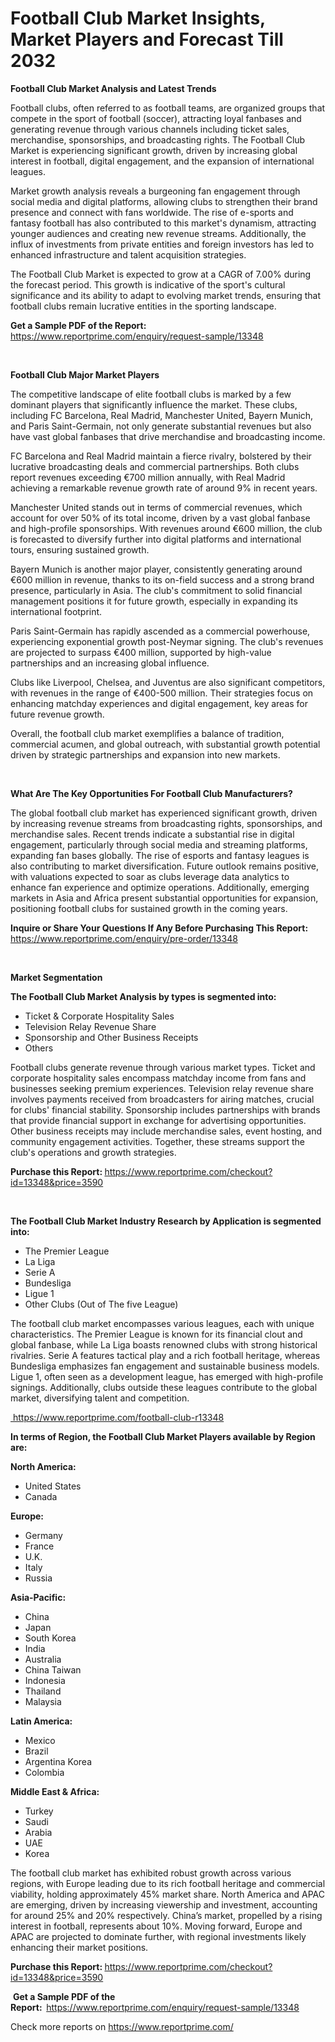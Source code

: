 <p><h1>Football Club Market Insights, Market Players and Forecast Till 2032</h1></p><p><strong>Football Club Market Analysis and Latest Trends</strong></p>
<p><p>Football clubs, often referred to as football teams, are organized groups that compete in the sport of football (soccer), attracting loyal fanbases and generating revenue through various channels including ticket sales, merchandise, sponsorships, and broadcasting rights. The Football Club Market is experiencing significant growth, driven by increasing global interest in football, digital engagement, and the expansion of international leagues.</p><p>Market growth analysis reveals a burgeoning fan engagement through social media and digital platforms, allowing clubs to strengthen their brand presence and connect with fans worldwide. The rise of e-sports and fantasy football has also contributed to this market's dynamism, attracting younger audiences and creating new revenue streams. Additionally, the influx of investments from private entities and foreign investors has led to enhanced infrastructure and talent acquisition strategies.</p><p>The Football Club Market is expected to grow at a CAGR of 7.00% during the forecast period. This growth is indicative of the sport's cultural significance and its ability to adapt to evolving market trends, ensuring that football clubs remain lucrative entities in the sporting landscape.</p></p>
<p><strong>Get a Sample PDF of the Report:&nbsp;</strong> <a href="https://www.reportprime.com/enquiry/request-sample/13348?utm_campaign=2954&utm_medium=2&utm_source=Github&utm_content=ia&utm_term=20032025&utm_id=football-club">https://www.reportprime.com/enquiry/request-sample/13348</a></p>
<p>&nbsp;</p>
<p><strong>Football Club Major Market Players</strong></p>
<p><p>The competitive landscape of elite football clubs is marked by a few dominant players that significantly influence the market. These clubs, including FC Barcelona, Real Madrid, Manchester United, Bayern Munich, and Paris Saint-Germain, not only generate substantial revenues but also have vast global fanbases that drive merchandise and broadcasting income.</p><p>FC Barcelona and Real Madrid maintain a fierce rivalry, bolstered by their lucrative broadcasting deals and commercial partnerships. Both clubs report revenues exceeding €700 million annually, with Real Madrid achieving a remarkable revenue growth rate of around 9% in recent years.</p><p>Manchester United stands out in terms of commercial revenues, which account for over 50% of its total income, driven by a vast global fanbase and high-profile sponsorships. With revenues around €600 million, the club is forecasted to diversify further into digital platforms and international tours, ensuring sustained growth.</p><p>Bayern Munich is another major player, consistently generating around €600 million in revenue, thanks to its on-field success and a strong brand presence, particularly in Asia. The club's commitment to solid financial management positions it for future growth, especially in expanding its international footprint.</p><p>Paris Saint-Germain has rapidly ascended as a commercial powerhouse, experiencing exponential growth post-Neymar signing. The club's revenues are projected to surpass €400 million, supported by high-value partnerships and an increasing global influence.</p><p>Clubs like Liverpool, Chelsea, and Juventus are also significant competitors, with revenues in the range of €400-500 million. Their strategies focus on enhancing matchday experiences and digital engagement, key areas for future revenue growth.</p><p>Overall, the football club market exemplifies a balance of tradition, commercial acumen, and global outreach, with substantial growth potential driven by strategic partnerships and expansion into new markets.</p></p>
<p>&nbsp;</p>
<p><strong>What Are The Key Opportunities For Football Club Manufacturers?</strong></p>
<p><p>The global football club market has experienced significant growth, driven by increasing revenue streams from broadcasting rights, sponsorships, and merchandise sales. Recent trends indicate a substantial rise in digital engagement, particularly through social media and streaming platforms, expanding fan bases globally. The rise of esports and fantasy leagues is also contributing to market diversification. Future outlook remains positive, with valuations expected to soar as clubs leverage data analytics to enhance fan experience and optimize operations. Additionally, emerging markets in Asia and Africa present substantial opportunities for expansion, positioning football clubs for sustained growth in the coming years.</p></p>
<p><strong>Inquire or Share Your Questions If Any Before Purchasing This Report:</strong> <a href="https://www.reportprime.com/enquiry/pre-order/13348?utm_campaign=2954&utm_medium=2&utm_source=Github&utm_content=ia&utm_term=20032025&utm_id=football-club">https://www.reportprime.com/enquiry/pre-order/13348</a></p>
<p>&nbsp;</p>
<p><strong>Market Segmentation</strong></p>
<p><strong>The Football Club Market Analysis by types is segmented into:</strong></p>
<p><ul><li>Ticket & Corporate Hospitality Sales</li><li>Television Relay Revenue Share</li><li>Sponsorship and Other Business Receipts</li><li>Others</li></ul></p>
<p><p>Football clubs generate revenue through various market types. Ticket and corporate hospitality sales encompass matchday income from fans and businesses seeking premium experiences. Television relay revenue share involves payments received from broadcasters for airing matches, crucial for clubs' financial stability. Sponsorship includes partnerships with brands that provide financial support in exchange for advertising opportunities. Other business receipts may include merchandise sales, event hosting, and community engagement activities. Together, these streams support the club's operations and growth strategies.</p></p>
<p><strong>Purchase this Report:&nbsp;</strong><a href="https://www.reportprime.com/checkout?id=13348&price=3590&utm_campaign=2954&utm_medium=2&utm_source=Github&utm_content=ia&utm_term=20032025&utm_id=football-club">https://www.reportprime.com/checkout?id=13348&price=3590</a></p>
<p>&nbsp;</p>
<p><strong>The Football Club Market Industry Research by Application is segmented into:</strong></p>
<p><ul><li>The Premier League</li><li>La Liga</li><li>Serie A</li><li>Bundesliga</li><li>Ligue 1</li><li>Other Clubs (Out of The five League)</li></ul></p>
<p><p>The football club market encompasses various leagues, each with unique characteristics. The Premier League is known for its financial clout and global fanbase, while La Liga boasts renowned clubs with strong historical rivalries. Serie A features tactical play and a rich football heritage, whereas Bundesliga emphasizes fan engagement and sustainable business models. Ligue 1, often seen as a development league, has emerged with high-profile signings. Additionally, clubs outside these leagues contribute to the global market, diversifying talent and competition.</p></p>
<p><a href="https://www.reportprime.com/football-club-r13348?utm_campaign=2954&utm_medium=2&utm_source=Github&utm_content=ia&utm_term=20032025&utm_id=football-club">&nbsp;https://www.reportprime.com/football-club-r13348</a></p>
<p><strong>In terms of Region, the Football Club Market Players available by Region are:</strong></p>
<p>
    <p> <strong> North America: </strong>
        <ul>
            <li>United States</li>
            <li>Canada</li>
        </ul>
        </p> 
    <p> <strong> Europe: </strong>
        <ul>
            <li>Germany</li>
            <li>France</li>
            <li>U.K.</li>
            <li>Italy</li>
            <li>Russia</li>
        </ul>
        </p> 
    <p> <strong> Asia-Pacific: </strong>
        <ul>
            <li>China</li>
            <li>Japan</li>
            <li>South Korea</li>
            <li>India</li>
            <li>Australia</li>
            <li>China Taiwan</li>
            <li>Indonesia</li>
            <li>Thailand</li>
            <li>Malaysia</li>
        </ul>
        </p> 
    <p> <strong> Latin America: </strong>
        <ul>
            <li>Mexico</li>
            <li>Brazil</li>
            <li>Argentina Korea</li>
            <li>Colombia</li>
        </ul>
        </p> 
    <p> <strong> Middle East & Africa: </strong>
        <ul>
            <li>Turkey</li>
            <li>Saudi</li>
            <li>Arabia</li>
            <li>UAE</li>
            <li>Korea</li>
        </ul>
    </p>
    </p>
<p><p>The football club market has exhibited robust growth across various regions, with Europe leading due to its rich football heritage and commercial viability, holding approximately 45% market share. North America and APAC are emerging, driven by increasing viewership and investment, accounting for around 25% and 20% respectively. China’s market, propelled by a rising interest in football, represents about 10%. Moving forward, Europe and APAC are projected to dominate further, with regional investments likely enhancing their market positions.</p></p>
<p><strong>Purchase this Report: </strong><a href="https://www.reportprime.com/checkout?id=13348&price=3590&utm_campaign=2954&utm_medium=2&utm_source=Github&utm_content=ia&utm_term=20032025&utm_id=football-club">https://www.reportprime.com/checkout?id=13348&price=3590</a></p>
<p>&nbsp;<strong>Get a Sample PDF of the Report:&nbsp;&nbsp;</strong><a href="https://www.reportprime.com/enquiry/request-sample/13348?utm_campaign=2954&utm_medium=2&utm_source=Github&utm_content=ia&utm_term=20032025&utm_id=football-club">https://www.reportprime.com/enquiry/request-sample/13348</a></p>
<p><strong></strong></p>
<p>Check more reports on <a href="https://www.reportprime.com/?utm_campaign=2954&utm_medium=2&utm_source=Github&utm_content=ia&utm_term=20032025&utm_id=football-club">https://www.reportprime.com/</a></p>